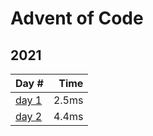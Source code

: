 # Advent of Code

## 2021

| Day #                        | Time  |
|:-----------------------------|------:|
| [day 1](./src/y2021/day1.rs) | 2.5ms |
| [day 2](./src/y2021/day2.rs) | 4.4ms |